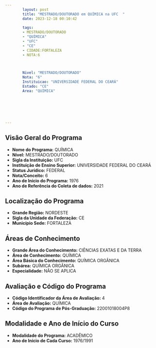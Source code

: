 ```yaml
---
        layout: post
        title: "MESTRADO/DOUTORADO em QUÍMICA na UFC  "
        date: 2023-12-18 00:10:42
     
        tags:
        - MESTRADO/DOUTORADO
        - "QUÍMICA"
        - "UFC"
        - "CE"
        - CIDADE:FORTALEZA
        - NOTA:6
        
       

        Nivel: "MESTRADO/DOUTORADO"
        Nota: "6"
        Instituicao: "UNIVERSIDADE FEDERAL DO CEARÁ"
        Estado: "CE"
        Area: "QUÍMICA"
        
        
        
        
        
        
---
```

## Visão Geral do Programa
- **Nome do Programa:** QUÍMICA
- **Nível:** MESTRADO/DOUTORADO
- **Sigla da Instituição:** UFC
- **Instituição de Ensino Superior:** UNIVERSIDADE FEDERAL DO CEARÁ
- **Status Jurídico:** FEDERAL
- **Nota/Conceito:** 6
- **Ano de Início do Programa:** 1976
- **Ano de Referência do Coleta de dados:** 2021

## Localização do Programa
- **Grande Região:** NORDESTE
- **Sigla da Unidade da Federação:** CE
- **Município Sede:** FORTALEZA

## Áreas de Conhecimento
- **Grande Área do Conhecimento:** CIÊNCIAS EXATAS E DA TERRA
- **Área de Conhecimento:** QUÍMICA
- **Área Básica do Conhecimento:** QUÍMICA ORGÂNICA
- **Subárea:** QUÍMICA ORGÂNICA
- **Especialidade:** NÃO SE APLICA

## Avaliação e Código do Programa
- **Código Identificador da Área de Avaliação:** 4
- **Área de Avaliação:** QUÍMICA
- **Código do Programa de Pós-Graduação:** 22001018004P8


## Modalidade e Ano de Início do Curso
- **Modalidade do Programa:** ACADÊMICO
- **Ano de Início de Cada Curso:** 1976/1991
